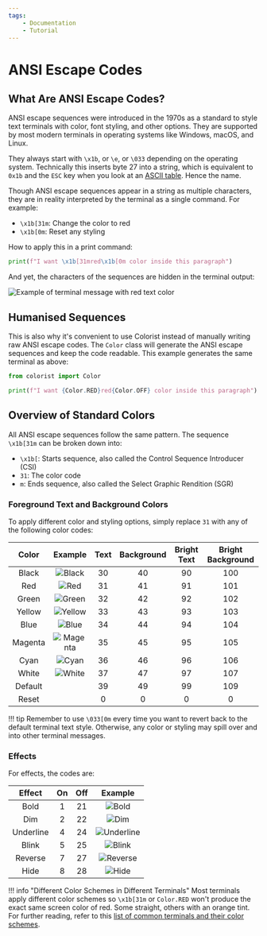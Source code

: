 ```yaml
---
tags:
    - Documentation
    - Tutorial
---
```


# ANSI Escape Codes
## What Are ANSI Escape Codes?
ANSI escape sequences were introduced in the 1970s as a standard to style text terminals with color, font styling, and other options. They are supported by most modern terminals in operating systems like Windows, macOS, and Linux.

They always start with `\x1b`, or `\e`, or `\033` depending on the operating system. Technically this inserts byte 27 into a string, which is equivalent to `0x1b` and the `ESC` key when you look at an [ASCII table](https://www.asciitable.com). Hence the name.

Though ANSI escape sequences appear in a string as multiple characters, they are in reality interpreted by the terminal as a single command. For example:

* `\x1b[31m`: Change the color to red
* `\x1b[0m`: Reset any styling

How to apply this in a print command:

```python
print(f"I want \x1b[31mred\x1b[0m color inside this paragraph")
```

And yet, the characters of the sequences are hidden in the terminal output:

![Example of terminal message with red text color](../assets/images/examples/color_custom_text_red.png)

## Humanised Sequences
This is also why it's convenient to use Colorist instead of manually writing raw ANSI escape codes. The `Color` class will generate the ANSI escape sequences and keep the code readable. This example generates the same terminal as above:

```python
from colorist import Color

print(f"I want {Color.RED}red{Color.OFF} color inside this paragraph")
```

## Overview of Standard Colors
All ANSI escape sequences follow the same pattern. The sequence `\x1b[31m` can be broken down into:

* `\x1b[`: Starts sequence, also called the Control Sequence Introducer (CSI)
* `31`: The color code
* `m`: Ends sequence, also called the Select Graphic Rendition (SGR)


### Foreground Text and Background Colors
To apply different color and styling options, simply replace `31` with any of the following color codes:

| Color   | Example | Text | Background | Bright Text | Bright Background |
| :-----: | :-----: | :--: | :--------: | :---------: | :---------------: |
| Black   | ![Black](../assets/images/colors/black_16x16.png) | 30 | 40 | 90 | 100 |
| Red     | ![Red](../assets/images/colors/red_16x16.png) | 31 | 41 | 91 | 101 |
| Green   | ![Green](../assets/images/colors/green_16x16.png) | 32 | 42 | 92 | 102 |
| Yellow  | ![Yellow](../assets/images/colors/yellow_16x16.png) | 33 | 43 | 93 | 103 |
| Blue    | ![Blue](../assets/images/colors/blue_16x16.png) | 34 | 44 | 94 | 104 |
| Magenta | ![Magenta](../assets/images/colors/magenta_16x16.png) | 35 | 45 | 95 | 105 |
| Cyan    | ![Cyan](../assets/images/colors/cyan_16x16.png) | 36 | 46 | 96 | 106 |
| White   | ![White](../assets/images/colors/white_16x16.png) | 37 | 47 | 97 | 107 |
| Default | | 39 | 49 | 99 | 109 |
| Reset   | | 0 | 0 | 0 | 0 |

!!! tip
    Remember to use `\033[0m` every time you want to revert back to the default terminal text style. Otherwise, any color or styling may spill over and into other terminal messages.

### Effects
For effects, the codes are:

| Effect    | On  | Off | Example |
| :-------: | :-: | :-: | :-----: |
| Bold      | 1   | 21  | ![Bold](../assets/images/examples/effect_map/bold_full_text_140x16.png) |
| Dim       | 2   | 22  | ![Dim](../assets/images/examples/effect_map/dim_full_text_140x16.png) |
| Underline | 4   | 24  | ![Underline](../assets/images/examples/effect_map/underline_full_text_140x16.png) |
| Blink     | 5   | 25  | ![Blink](../assets/images/examples/effect_map/blink_full_text_140x16.gif) |
| Reverse   | 7   | 27  | ![Reverse](../assets/images/examples/effect_map/reverse_full_text_140x16.png) |
| Hide      | 8   | 28  | ![Hide](../assets/images/examples/effect_map/hide_full_text_140x16.png) |

!!! info "Different Color Schemes in Different Terminals"
    Most terminals apply different color schemes so `\x1b[31m` or `Color.RED` won't produce the exact same screen color of red. Some straight, others with an orange tint. For further reading, refer to this [list of common terminals and their color schemes](https://en.wikipedia.org/wiki/ANSI_escape_code#3-bit_and_4-bit).
